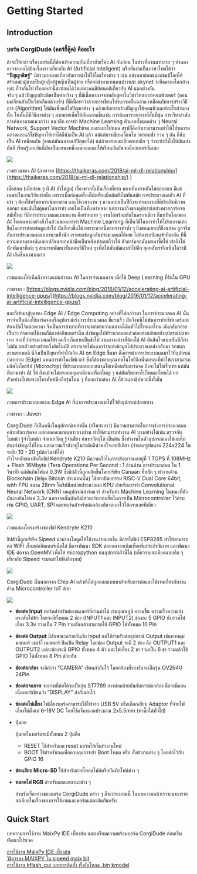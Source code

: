 # Getting Started

## Introduction

### บอร์ด CorgiDude (คอร์กี้ดู๊ด) คืออะไร

ถ้าจะให้กล่าวเรื่องบอร์ดนี้ก็ต้องเท้าความกันเกี่ยวกับเรื่อง AI กันก่อน ในช่วงที่ผ่านมาหลาย ๆ ท่านคงอาจจะเคยได้ยินเรื่องราวเกี่ยวกับ AI (Artificial Inteligent) หรือที่แปลเป็นภาษาไทยได้ว่า **“ปัญญาดิษฐ์”** มีข่าวมากมายเกี่ยวกับการนำไปใช้ในเรื่องต่าง ๆ เช่น แข่งหมาล้อมชนะแชมป์โลกได้ สร้างหน้าผู้ชายเป็นผู้หญิง/ผู้หญิงเป็นผู้ชาย หรือจะนำมาแทนคนบ้างหล่ะ skynet จะยึดครองโลกบ้างหล่ะ ก็ว่ากันไป เรื่องเหล่านี้สะท้อนได้ว่าแต่ละคนมีทัศนคติเกี่ยวกับ AI แตกต่างกัน</br>
 จริง ๆ แล้วปัญญาประดิษเป็นคำกว้าง ๆ ที่มีเนื้อหามาจากหลักสูตรในวิชาวิทยาการคอมพิวเตอร์ (ตอนผมเรียนยังเป็นวิชาเลือกด้วยซ้ำ) ที่มีเนื้อหาว่าด้วยการเขียนโปรแกรมนั้นฉลาด เหมือนกับการสร้างวิธีการ (Algorithm) ให้มันเพื่อแก้ไขปัญหาต่าง ๆ คล้ายกับการสร้างปัญญาให้คอมพิวเตอร์อะไรทำนองนั้น ในนั้นก็มีวิธีการต่าง ๆ มากมายเพื่อให้มันฉลาดขึ้นเช่น การค้นหาระยะทางที่สั้นที่สุด การเรียงลำดับ การค้นหาตามแนวกว้าง แนวลึก การทำ Machine Learning ตัวแบบโมเดลต่าง ๆ Neural Network, Support Vector Machine เยอะแยะไปหมด สรุปก็คือถ้าเราสามารถทำให้โปรแกรมฉลาดและแก้ไขปัญหาให้เราได้ก็นับเป็น AI แล้ว แม้แต่การเขียนเงื่อนไข วนรอบซ้ำ รวม ๆ กัน ก็นับเป็น AI เหมือนกัน (ขอแค่มันฉลาดแก้ปัญหาได้) แต่ถ้าลงรายละเอียดแบบลึก ๆ ว่าจะทำยังไงให้มันเก่ง มันดี เรียนรู้เอง อันนี้มันเป็นแขนงหนึ่งแตกออกมาให้เรียนกันยันจบด็อกเตอร์กันเลย

![](https://ff.lnwfile.com/_/ff/_raw/bg/bf/61.jpg)

ภาพรวมของ AI (ภาพจาก [https://thaikeras.com/2018/ai-ml-dl-relationship/](https://thaikeras.com/2018/ai-ml-dl-relationship/) )

เมื่อก่อน (เมื่อก่อน ๆ ที AI ยังไม่บูม) เรื่องพวกนี้เป็นเรื่องที่ยาก มองเห็นภาพกันไม่ค่อยออก มีแต่เฉพาะในงานวิจัยเท่านั้น เพราะเมื่อก่อนเครื่องไม้เครื่องมือมันยังไม่ทันสมัย การประมวลผลตัว AI ที่เก่ง ๆ ต้องใช้ทรัพยากรณ์มหาศาล และใช้เวลานาน ๆ นานแบบเป็นปีถึงจะทำผลงานที่มีประสิทธิภาพออกมา และมันไม่คุ้มค่าในการทำ เลยไม่เป็นที่แพร่หลาย แต่การมาถึงของอุปกรณ์อย่างพวกการ์ดจอสมัยใหม่ ที่มีการประมวลผลแบบขนาน คือทำหลาย ๆ งานได้พร้อมกันในคราวเดียว ก็มาเปิดโลกของ AI โดยเฉพาะอย่างยิ่งในส่วนของการทำ Machine Learning ที่เป็นวิธีในการทำให้โปรแกรมเก่งขึ้นโดยการสอนข้อมูลเข้าไป มันก็เก่งขึ้นได้ เพราะพวกนี้ชอบการทำซ้ำ ๆ ยิ่งสอนเยอะก็ยิ่งฉลาด ถูกจริตกับการประมวลผลแบบขนานยิ่งนัก เราแยกข้อมูลกันประมวลผลได้เลย ไม่ต้องรอป้อนเข้าทีละอัน ทีนี้ความฉลาดของมันเลยเปลี่ยนจากหน้ามือเป็นหลังเท้าเลยก็ว่าได้ ตัวการ์ดจอมันพอหาซื้อได้ เข้าถึงได้ นักพัฒนาที่เก่ง ๆ สามารถพัฒนาขั้นตอนวิธีใหม่ ๆ เพื่อให้มันพัฒนาลำไปอีก ยุคหลังเราจึงเห็นได้ว่ามี AI เกิดขึ้นมามากมาย

![](https://ff.lnwfile.com/_/ff/_raw/20/aq/3e.gif)

ภาพแสดงให้เห็นถึงความแม่นยำของ AI ในการจำแนกภาพ เมื่อใช้ Deep Learning ที่รันใน GPU

ภาพจาก : [https://blogs.nvidia.com/blog/2016/01/12/accelerating-ai-artificial-intelligence-gpus/](https://blogs.nvidia.com/blog/2016/01/12/accelerating-ai-artificial-intelligence-gpus/)

และก็เข้ามาสู่ยุคของ Edge AI / Edge Computing อย่างที่ได้กล่าวมา ในการประมวลผล AI นั้นเราจำเป็นต้องใช้การ์ดจอหรืออุปกรณ์เร่งการประมวลผล ที่แรงเร็ว มันจึงหนีไม่พ้นการทำเซิฟเวอร์และต้องเปิดไว้ตลอดเวลา จึงเป็นการลำบากที่เราจะพกพาความฉลาดนี้ติดตัวไปไหนมาไหน มันกลับกลายเป็นว่า ถ้าอยากใช้งานก็ต้องต่ออินเตอร์เน็ต ส่งข้อมูลไปประมวลผลแล้วค่อยส่งกลับมายังอุปกรณ์ปลายทาง จากที่ว่าประมวลผลได้รวดเร็ว ก็กลายเป็นช้าไป งานบางอย่างที่ต้องใช้ AI ตัดสินใจแบบทันทีก็ทำไม่มัน ยกตัวอย่างทำรถวิ่งอัตโนมัติ ตรวจเจอไฟแดงกว่าจะส่งข้อมูลไปประมวลผลส่งกลับมา รถชนกลางแยกพอดี นี่จึงเป็นปัญหาที่ทำให้เกิด AI on Edge ขึ้นมา คือการนำการประมวลผลมาไว้ที่อุปกรณ์ปลายทาง (Edge) แทนการทำในเซิฟเวอร์ ซึ่งก็ต้องขอบคุณเทคโนโลยีอีกนั้นแหละที่ทำให้เราสามารถผลิตไมโครชิป (Microchip) ที่ประมวลผลแบบขนานได้เหมือนกับการ์ดจอ ถึงจะไม่ได้เร็วเท่า แต่มันก็เอามาทำ AI ได้ ถึงแม้จะไม่ครอบคลุมเหมือนเครื่องใหญ่ ๆ แต่มันก็พกพาไปไหนมาไหนได้ ยกตัวอย่างก็เช่นพวกโทรศัพท์มือถือรุ่นใหม่ ๆ ที่บอกว่ากล้อง AI ก็ล้วนเอาชิปพวกนี้ทั้งสิ้น

![](https://ff.lnwfile.com/_/ff/_raw/ow/je/l7.png)

ภาพการประมวลผลแบบ Edge AI ที่นำการประมวลผลไปไว้ยังอุปกรณ์ปลายทาง

ภาพจาก : Juven

CorgiDude ก็เป็นหนึ่งในอุปกรณ์เหล่านั้น (กริ่นซะยาว) มีความสามารถในการเร่งการประมวลผลคล้ายกับการ์ดจอ แต่ถอดออกมาเฉพาะบางส่วน ทำให้สามารถทำงาน AI บางอย่างได้เช่น ตรวจจับใบหน้า รู้จำใบหน้า จำแนกวัตถุ รู้จำเสียง ค้นหาวัตถุได้ เป็นต้น ซึ่งทำงานในตัวอุปกรณ์เองได้เลยไม่ต้องส่งข้อมูลไปไหน และความเร็วยังอยู่ในระดับดีน่าพอใจเลยทีเดียว (จำแนกรูปขนาด 224x224 ในระดับ 10 - 20 รูปต่อวินาทีได้)</br>หัวใจหลักของมันคือชิป Kendryte K210 มีความเร็วในการประมวลผลอยู่ที่ 1 TOPS ที่ 108MHz + Flash 16Mbyte (Tera Operations Per Second : 1 ล้านล้าน การประมวลผล ใน 1 วินาที) แต่มันกินไฟแค่ 0.3W ซึ่งชิปตัวนี้ถูกผลิตขึ้นโดยบริษัท Canaan ที่หลัก ๆ ทำงานด้าน Blockchain (ชิปขุด Bitcoin ประมาณนั้น) ใช้สถาปัตยกรรม RISC-V Dual Core 64bit, with FPU ขนาด 28nm ในชิปมีหน่วยประมวลผล KPU สำหรับการทำ Convolutional Neural Network (CNN) บนอุปกรณ์ฮาร์ดแวร์ สำหรับทำ Machine Learning ในขณะที่ตัวมันเองกินไฟแค่ 3.3v นอกจากนั้นมันยังมีส่วนประกอบอื่นในการเป็น Microcontroller ไว้ครบเช่น GPIO, UART, SPI และพอร์ดสำหรับต่อกล้องกับจอเอาไว้ให้ครบเลยทีเดียว

![](https://ff.lnwfile.com/_/ff/_raw/xc/1l/x1.png)

ภาพแสดงโครงสร้างของชิป Kendryte K210

 ชิปตัวนี้ถูกบริษัท Sipeed นำมาลงโมดูลให้ใช้งานง่ายมากขึ้น มีการใส่ชิป ESP8285 ทำให้สามารถต่อ WiFi เชื่อมต่ออินเตอร์เน็ตได้ มีการพัฒนา SDK ต่อยอดจากเดิมเพื่อเพิ่มประสิทธิภาพ และพัฒนา IDE ต่อจาก OpenMV เพื่อให้ micropython บนอุปกรณ์ตัวนี้ได้ (เดี๋ยวรายละเอียดแบบลึก ๆ เกี่ยวกับ Sipeed จะมาเล่าให้ฟังอีกรอบ)

![](https://ff.lnwfile.com/_/ff/_raw/b4/74/ya.jpg)

CorgiDude นั้นนอกจาก Chip AI แล้วยังได้ถูกออกแบบมาสำหรับการต่อและใช้งานเกี่ยวกับงานด้าน Microcontroller IoT ด้วย

![](https://ff.lnwfile.com/_/ff/_raw/9l/nm/a2.png)

- **ช่องต่อ Input** พอร์ตสำหรับต่อเซนเซอร์ที่อ่านค่าได้ เช่นอุณหภูมิ ความชื้น ความเร็วความเร่ง แรงดันไฟฟ้า โดยจะมีทั้งหมด 2 ช่อง (INPUT1 และ INPUT2) ช่องละ 5 GPIO นับรวมไฟเลี้ยง 3.3v รวมเป็น 7 Pin รวมกันแล้วสามารถใช้ GPIO ได้ทั้งหมด 10 Pin

- **ช่องต่อ Output** มีลักษณะคล้ายกันกับ Input แต่ใช้สำหรับต่ออุปกรณ์ Output เช่นควบคุมมอเตอร์ เซอร์โวมอเตอร์ ปิดเปิด Relay โดยช่อง Output จะมี 2 ช่อง คือ OUTPUT1 และ OUTPUT2 แต่ละช่องจะมี GPIO ทั้งหมด 4 ตัว และไฟเลี้ยง 2 ขา รวมเป็น 6 ขา รวมแล้วใช้ GPIO ได้ทั้งหมด 8 Pin ด้วยกัน

- **ช่องต่อกล้อง** จะมีคำว่า “CAMERA” เขียนกำกับไว้ โดยกล้องที่รองรับจะเป็นรุ่น OV2640 24Pin

- **ช่องต่อจอภาพ** จอภาพที่ต่อได้จะเป็นรุ่น ST7789 การต่อคล้ายกันกับการต่อกล้อง คือจะมีคอนเน็คเตอร์เขียนว่า “DISPLAY” กำกับเอาไว้

- **ช่องต่อไฟเลี้ยง** ไฟเลี้ยงบอร์ดสามารถใช้ไฟจาก USB 5V หรือเลือกเสียบ Adaptor ที่จ่ายไฟเลี้ยงได้ตั้งแต่ 6-18V DC โดยใช้แจ็คขนาดประมาณ 2x5.5mm (หาซื้อได้ทั่วไป) 

- ปุ่มกด 

  ปุ่มกดในบอร์ดจะมีทั้งหมด 2 ปุ่มคือ

  - RESET ใช้สำหรับกด reset บอร์ดให้เริ่มทำงานใหม่
  - BOOT ใช้สำหรับกดเพื่อควบคุมการเข้า Boot โหมด หรือ สั่งทำงานต่าง ๆ โดยต่อไว้กับ GPIO 16

- **ช่องเสียบ Micro-SD** ใช้สำหรับการโหลดไฟล์หรือบันทึกไฟล์ต่าง ๆ

- **หลอดไฟ RGB** สำหรับแสดงสถานะต่าง ๆ 

  สำหรับเรื่องราวของบอร์ด CorgiDude คร่าว ๆ ก็จะประมาณนี้ ในบทความหน้าเราจะมาลงรายละเอียดในเรื่องของการใช้งานและพอร์ตแต่ละอันกันครับ

## Quick Start

บทความการใช้งาน MaixPy IDE เบื้องต้น และเตรียมความพร้อมบอร์ด CorgiDude ก่อนเริ่มพัฒนาโปรเจค

[การใช้งาน MaixPy IDE เบื้องต้น](./document_1.md)</br>
[วิธีการลง MAIXPY ใน sipeed maix bit](./document_2.md)</br>
[การใช้งาน kflash_gui และการติดตั้ง ทั้งอับโหลด .bin kmodel](./document_3.md)